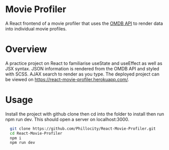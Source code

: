 # Movie Profiler

A React frontend of a movie profiler that uses the [OMDB API](https://www.omdbapi.com/) to render data into individual movie profiles.

# Overview
A practice project on React to familiarise useState and useEffect as well as JSX syntax. JSON information is rendered from the OMDB API and styled with SCSS. AJAX search to render as you type. The deployed project can be viewed on https://react-movie-profiler.herokuapp.com/.

# Usage

Install the project with github clone then cd into the folder to install then run npm run dev. This should open a server on localhost:3000.

```bash
  git clone https://github.com/Phillocity/React-Movie-Profiler.git
  cd React-Movie-Profiler
  npm i
  npm run dev
```
